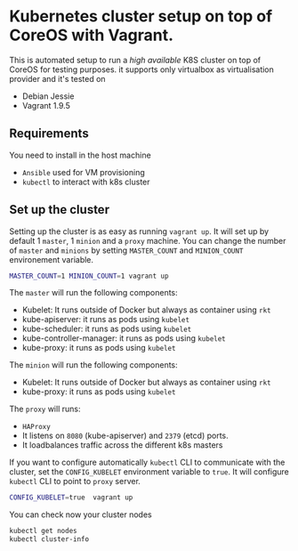 # Kubernetes cluster setup on top of CoreOS with Vagrant.

This is automated setup to run a *high available* K8S cluster  on top of CoreOS for testing purposes. it supports only virtualbox as virtualisation provider and it's tested on 

* Debian Jessie
* Vagrant 1.9.5

## Requirements

You need to install in the host machine
* `Ansible` used for VM provisioning
* `kubectl` to interact with k8s cluster


## Set up the cluster

Setting up the cluster is as easy as running `vagrant up`. It will set up by default 1 `master`, 1 `minion` and a `proxy` machine. You can change the number of `master` and `minions` by setting `MASTER_COUNT` and `MINION_COUNT` environement variable.

```bash
MASTER_COUNT=1 MINION_COUNT=1 vagrant up
````

The `master` will run the following components:
* Kubelet: It runs outside of Docker but always as container using `rkt`
* kube-apiserver: it runs as pods using `kubelet`
* kube-scheduler: it runs as pods using `kubelet`
* kube-controller-manager: it runs as pods using `kubelet`
* kube-proxy: it runs as pods using `kubelet`


The `minion` will run the following components:
* Kubelet: It runs outside of Docker but always as container using `rkt`
* kube-proxy: it runs as pods using `kubelet`

The `proxy` will runs:
* `HAProxy` 
* It listens on `8080` (kube-apiserver) and `2379` (etcd) ports. 
* It loadbalances traffic across the different k8s masters


If you want to configure automatically `kubectl` CLI to communicate with the cluster, set the `CONFIG_KUBELET` environment variable to `true`. It will configure `kubectl` CLI to point to `proxy` server.

```bash
CONFIG_KUBELET=true  vagrant up
```

You can check now your cluster nodes

```bash
kubectl get nodes
kubectl cluster-info
```

